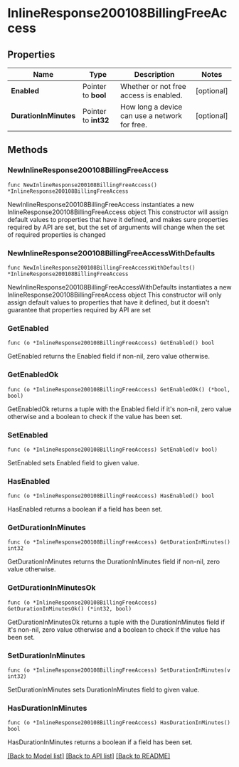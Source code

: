 # InlineResponse200108BillingFreeAccess

## Properties

Name | Type | Description | Notes
------------ | ------------- | ------------- | -------------
**Enabled** | Pointer to **bool** | Whether or not free access is enabled. | [optional] 
**DurationInMinutes** | Pointer to **int32** | How long a device can use a network for free. | [optional] 

## Methods

### NewInlineResponse200108BillingFreeAccess

`func NewInlineResponse200108BillingFreeAccess() *InlineResponse200108BillingFreeAccess`

NewInlineResponse200108BillingFreeAccess instantiates a new InlineResponse200108BillingFreeAccess object
This constructor will assign default values to properties that have it defined,
and makes sure properties required by API are set, but the set of arguments
will change when the set of required properties is changed

### NewInlineResponse200108BillingFreeAccessWithDefaults

`func NewInlineResponse200108BillingFreeAccessWithDefaults() *InlineResponse200108BillingFreeAccess`

NewInlineResponse200108BillingFreeAccessWithDefaults instantiates a new InlineResponse200108BillingFreeAccess object
This constructor will only assign default values to properties that have it defined,
but it doesn't guarantee that properties required by API are set

### GetEnabled

`func (o *InlineResponse200108BillingFreeAccess) GetEnabled() bool`

GetEnabled returns the Enabled field if non-nil, zero value otherwise.

### GetEnabledOk

`func (o *InlineResponse200108BillingFreeAccess) GetEnabledOk() (*bool, bool)`

GetEnabledOk returns a tuple with the Enabled field if it's non-nil, zero value otherwise
and a boolean to check if the value has been set.

### SetEnabled

`func (o *InlineResponse200108BillingFreeAccess) SetEnabled(v bool)`

SetEnabled sets Enabled field to given value.

### HasEnabled

`func (o *InlineResponse200108BillingFreeAccess) HasEnabled() bool`

HasEnabled returns a boolean if a field has been set.

### GetDurationInMinutes

`func (o *InlineResponse200108BillingFreeAccess) GetDurationInMinutes() int32`

GetDurationInMinutes returns the DurationInMinutes field if non-nil, zero value otherwise.

### GetDurationInMinutesOk

`func (o *InlineResponse200108BillingFreeAccess) GetDurationInMinutesOk() (*int32, bool)`

GetDurationInMinutesOk returns a tuple with the DurationInMinutes field if it's non-nil, zero value otherwise
and a boolean to check if the value has been set.

### SetDurationInMinutes

`func (o *InlineResponse200108BillingFreeAccess) SetDurationInMinutes(v int32)`

SetDurationInMinutes sets DurationInMinutes field to given value.

### HasDurationInMinutes

`func (o *InlineResponse200108BillingFreeAccess) HasDurationInMinutes() bool`

HasDurationInMinutes returns a boolean if a field has been set.


[[Back to Model list]](../README.md#documentation-for-models) [[Back to API list]](../README.md#documentation-for-api-endpoints) [[Back to README]](../README.md)


